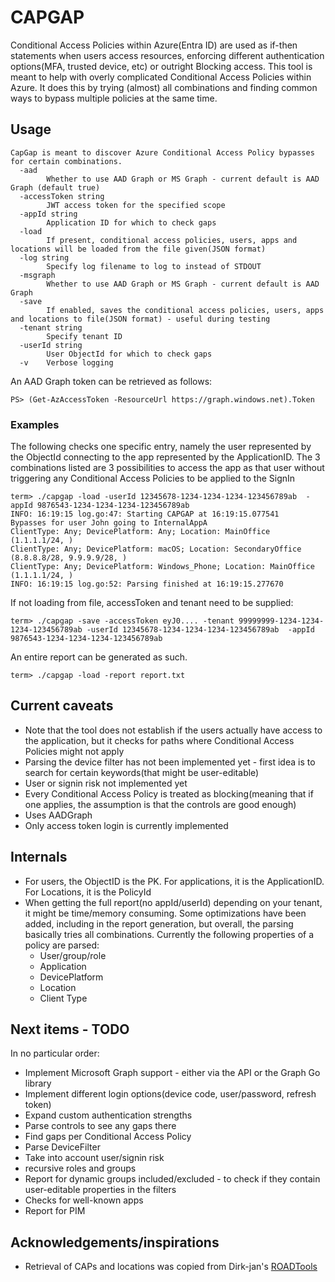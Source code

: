 # CAPGAP

Conditional Access Policies within Azure(Entra ID) are used as if-then statements when users access resources, enforcing different authentication options(MFA, trusted device, etc) or outright Blocking access.
This tool is meant to help with overly complicated Conditional Access Policies within Azure. It does this by trying (almost) all combinations and finding common ways to bypass multiple policies at the same time.

## Usage
```
CapGap is meant to discover Azure Conditional Access Policy bypasses for certain combinations.
  -aad
        Whether to use AAD Graph or MS Graph - current default is AAD Graph (default true)
  -accessToken string
        JWT access token for the specified scope
  -appId string
        Application ID for which to check gaps
  -load
        If present, conditional access policies, users, apps and locations will be loaded from the file given(JSON format)
  -log string
        Specify log filename to log to instead of STDOUT
  -msgraph
        Whether to use AAD Graph or MS Graph - current default is AAD Graph
  -save
        If enabled, saves the conditional access policies, users, apps and locations to file(JSON format) - useful during testing
  -tenant string
        Specify tenant ID 
  -userId string
        User ObjectId for which to check gaps
  -v    Verbose logging
```

An AAD Graph token can be retrieved as follows:
```
PS> (Get-AzAccessToken -ResourceUrl https://graph.windows.net).Token
```

### Examples 
The following checks one specific entry, namely the user represented by the ObjectId connecting to the app represented by the ApplicationID. The 3 combinations listed are 3 possibilities to access the app as that user without triggering any Conditional Access Policies to be applied to the SignIn
```
term> ./capgap -load -userId 12345678-1234-1234-1234-123456789ab  -appId 9876543-1234-1234-1234-123456789ab
INFO: 16:19:15 log.go:47: Starting CAPGAP at 16:19:15.077541
Bypasses for user John going to InternalAppA
ClientType: Any; DevicePlatform: Any; Location: MainOffice (1.1.1.1/24, )
ClientType: Any; DevicePlatform: macOS; Location: SecondaryOffice (8.8.8.8/28, 9.9.9.9/28, )
ClientType: Any; DevicePlatform: Windows_Phone; Location: MainOffice (1.1.1.1/24, )
INFO: 16:19:15 log.go:52: Parsing finished at 16:19:15.277670
```

If not loading from file, accessToken and tenant need to be supplied:
```
term> ./capgap -save -accessToken eyJ0.... -tenant 99999999-1234-1234-1234-123456789ab -userId 12345678-1234-1234-1234-123456789ab  -appId 9876543-1234-1234-1234-123456789ab
```

An entire report can be generated as such.
```
term> ./capgap -load -report report.txt
```


## Current caveats

* Note that the tool does not establish if the users actually have access to the application, but it checks for paths where Conditional Access Policies might not apply
* Parsing the device filter has not been implemented yet - first idea is to search for certain keywords(that might be user-editable)
* User or signin risk not implemented yet
* Every Conditional Access Policy is treated as blocking(meaning that if one applies, the assumption is that the controls are good enough)
* Uses AADGraph
* Only access token login is currently implemented


## Internals

* For users, the ObjectID is the PK. For applications, it is the ApplicationID. For Locations, it is the PolicyId
* When getting the full report(no appId/userId) depending on your tenant, it might be time/memory consuming. Some optimizations have been added, including in the report generation, but overall, the parsing basically tries all combinations.
Currently the following properties of a policy are parsed:
  -  User/group/role
  -  Application
  -  DevicePlatform
  -  Location
  -  Client Type



## Next items - TODO

In no particular order:
* Implement Microsoft Graph support - either via the API or the Graph Go library
* Implement different login options(device code, user/password, refresh token)
* Expand custom authentication strengths
* Parse controls to see any gaps there
* Find gaps per Conditional Access Policy
* Parse DeviceFilter
* Take into account user/signin risk
* recursive roles and groups
* Report for dynamic groups included/excluded - to check if they contain user-editable properties in the filters
* Checks for well-known apps
* Report for PIM

## Acknowledgements/inspirations

* Retrieval of CAPs and locations was copied from Dirk-jan's [ROADTools](https://github.com/dirkjanm/ROADtools)

